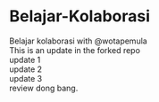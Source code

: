 # Belajar-Kolaborasi

Belajar kolaborasi with @wotapemula  
This is an update in the forked repo  
update 1  
update 2  
update 3  
review dong bang.
